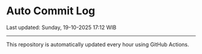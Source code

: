 # Auto Commit Log

Last updated: Sunday, 19-10-2025 17:12 WIB

---

This repository is automatically updated every hour using GitHub Actions.

